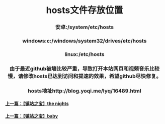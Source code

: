 <p><center><h1>hosts文件存放位置</h1></center></p>
<p><center><h3>安卓:/system/etc/hosts</h3></center></p>
<p><center><h3>windows:c:/windows/system32/drives/etc/hosts</h3></center></p>
<p><center><h3>linux:/etc/hosts</h3></center></p>
<p><center><h3>由于最近github被墙比较严重，导致打开本站网页和视频音乐比较慢，请修改hosts已达到访问和提速的效果，希望github尽快修复。</h3></center></p>
<p><center><H3>hosts地址http://blog.yoqi.me/lyq/16489.html</h3></center></p>
<p><h4><a href="7.html">上一篇：【镇站之宝】the nights</h4></p>
<p><h4><a href="9.html">上一篇：【镇站之宝】baby</h4></p>
